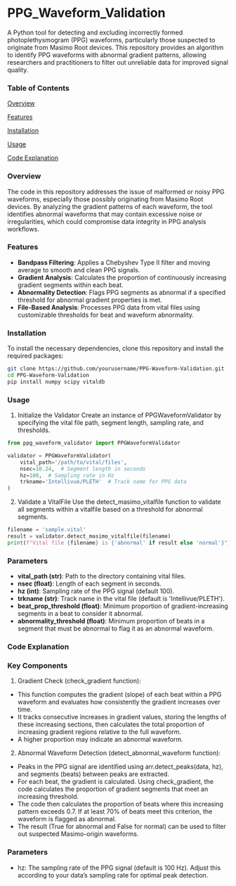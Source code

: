 # PPG_Waveform_Validation

A Python tool for detecting and excluding incorrectly formed photoplethysmogram (PPG) waveforms, particularly those suspected to originate from Masimo Root devices. This repository provides an algorithm to identify PPG waveforms with abnormal gradient patterns, allowing researchers and practitioners to filter out unreliable data for improved signal quality.

### Table of Contents
[Overview](#overview)

[Features](#features)

[Installation](#installation)

[Usage](#usage)

[Code Explanation](#codeexplanation)


### Overview
The code in this repository addresses the issue of malformed or noisy PPG waveforms, especially those possibly originating from Masimo Root devices. By analyzing the gradient patterns of each waveform, the tool identifies abnormal waveforms that may contain excessive noise or irregularities, which could compromise data integrity in PPG analysis workflows.

### Features
- **Bandpass Filtering**: Applies a Chebyshev Type II filter and moving average to smooth and clean PPG signals.
- **Gradient Analysis**: Calculates the proportion of continuously increasing gradient segments within each beat.
- **Abnormality Detection**: Flags PPG segments as abnormal if a specified threshold for abnormal gradient properties is met.
- **File-Based Analysis**: Processes PPG data from vital files using customizable thresholds for beat and waveform abnormality.

### Installation
To install the necessary dependencies, clone this repository and install the required packages:

```bash
git clone https://github.com/yourusername/PPG-Waveform-Validation.git
cd PPG-Waveform-Validation
pip install numpy scipy vitaldb
```

### Usage
1. Initialize the Validator
   Create an instance of PPGWaveformValidator by specifying the vital file path, segment length, sampling rate, and thresholds.

```python
from ppg_waveform_validator import PPGWaveformValidator

validator = PPGWaveformValidator(
    vital_path='/path/to/vital/files',
    nsec=10.24,  # Segment length in seconds
    hz=100,  # Sampling rate in Hz
    trkname='Intellivue/PLETH'  # Track name for PPG data
)
```

2. Validate a VitalFile
   Use the detect_masimo_vitalfile function to validate all segments within a vitalfile based on a threshold for abnormal segments.

```python
filename = 'sample.vital'
result = validator.detect_masimo_vitalfile(filename)
print(f"Vital file {filename} is {'abnormal' if result else 'normal'}")
```

### Parameters
- **vital_path (str)**: Path to the directory containing vital files.
- **nsec (float)**: Length of each segment in seconds.
- **hz (int)**: Sampling rate of the PPG signal (default 100).
- **trkname (str)**: Track name in the vital file (default is 'Intellivue/PLETH').
- **beat_prop_threshold (float)**: Minimum proportion of gradient-increasing segments in a beat to consider it abnormal.
- **abnormality_threshold (float)**: Minimum proportion of beats in a segment that must be abnormal to flag it as an abnormal waveform.




### Code Explanation
### Key Components
1. Gradient Check (check_gradient function):
- This function computes the gradient (slope) of each beat within a PPG waveform and evaluates how consistently the gradient increases over time.
- It tracks consecutive increases in gradient values, storing the lengths of these increasing sections, then calculates the total proportion of increasing gradient regions relative to the full waveform.
- A higher proportion may indicate an abnormal waveform.
  
2. Abnormal Waveform Detection (detect_abnormal_waveform function):
- Peaks in the PPG signal are identified using arr.detect_peaks(data, hz), and segments (beats) between peaks are extracted.
- For each beat, the gradient is calculated. Using check_gradient, the code calculates the proportion of gradient segments that meet an increasing threshold.
- The code then calculates the proportion of beats where this increasing pattern exceeds 0.7. If at least 70% of beats meet this criterion, the waveform is flagged as abnormal.
- The result (True for abnormal and False for normal) can be used to filter out suspected Masimo-origin waveforms.

### Parameters
- hz: The sampling rate of the PPG signal (default is 100 Hz). Adjust this according to your data’s sampling rate for optimal peak detection.

  
